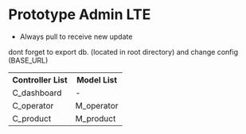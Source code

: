 # Prototype Admin LTE

* Always pull to receive new update

dont forget to export db. (located in root directory) and change config (BASE_URL)

<table>
<tr>
    <th>Controller List</th>
    <th>Model List</th>
</tr>
<tr>
    <td>C_dashboard</td>
    <td> - </td>
</tr>
<tr>
    <td>C_operator</td>
    <td>M_operator</td>
</tr>
<tr>
    <td>C_product</td>
    <td>M_product</td>
</tr>
</table>